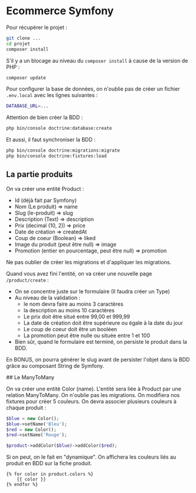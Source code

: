 # Ecommerce Symfony

Pour récupèrer le projet :

```bash
git clone ...
cd projet
composer install
```

S'il y a un blocage au niveau du `composer install` à cause de la version de PHP :

```bash
composer update
```

Pour configurer la base de données, on n'oublie pas de créer un fichier `.env.local` avec les lignes suivantes :

```bash
DATABASE_URL=...
```

Attention de bien créer la BDD :

```bash
php bin/console doctrine:database:create
```

Et aussi, il faut synchroniser la BDD :

```bash
php bin/console doctrine:migrations:migrate
php bin/console doctrine:fixtures:load
```

## La partie produits

On va créer une entité Product :

- Id (déjà fait par Symfony)
- Nom (Le produit) => name
- Slug (le-produit) => slug
- Description (Text) => description
- Prix (decimal (10, 2)) => price
- Date de création => createdAt
- Coup de coeur (Boolean) => liked
- Image du produit (peut être null) => image
- Promotion (entier en pourcentage, peut être null) => promotion

Ne pas oublier de créer les migrations et d'appliquer les migrations.

Quand vous avez fini l'entité, on va créer une nouvelle page `/product/create` :

- On se concentre juste sur le formulaire (Il faudra créer un Type)
- Au niveau de la validation :
    - le nom devra faire au moins 3 caractères
    - la description au moins 10 caractères
    - Le prix doit être situé entre 99,00 et 999,99
    - La date de création doit être supérieure ou égale à la date du jour
    - Le coup de coeur doit être un booléen
    - La promotion peut être nulle ou située entre 1 et 100
- Bien sûr, quand le formulaire est terminé, on persiste le produit dans la BDD.

En BONUS, on pourra générer le slug avant de persister l'objet dans la BDD grâce au composant String de Symfony.

## Le ManyToMany

On va créer une entité Color (name). L'entité sera liée à Product par une relation ManyToMany.
On n'oublie pas les migrations.
On modifiera nos fixtures pour créer 5 couleurs. On devra associer plusieurs couleurs à chaque produit :

```php
$blue = new Color();
$blue->setName('Bleu');
$red = new Color();
$red->setName('Rouge');

$product->addColor($blue)->addColor($red);
```

Si on peut, on le fait en "dynamique".
On affichera les couleurs liés au produit en BDD sur la fiche produit.

```twig
{% for color in product.colors %}
    {{ color }}
{% endfor %}
```
